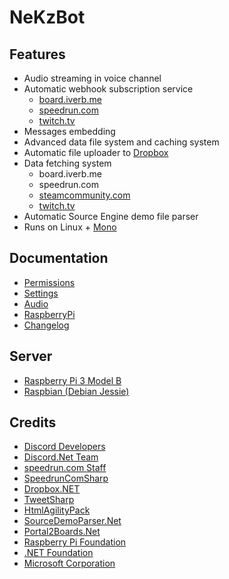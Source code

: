 # NeKzBot

## Features
* Audio streaming in voice channel
* Automatic webhook subscription service
  * [board.iverb.me](https://board.iverb.me)
  * [speedrun.com](https://www.speedrun.com)
  * [twitch.tv](https://www.twitch.tv)
* Messages embedding
* Advanced data file system and caching system
* Automatic file uploader to [Dropbox](https://www.dropbox.com)
* Data fetching system
  * board.iverb.me
  * speedrun.com
  * [steamcommunity.com](https://steamcommunity.com/workshop)
  * [twitch.tv](https://www.twitch.tv)
* Automatic Source Engine demo file parser
* Runs on Linux + [Mono](https://www.mono-project.com)

## Documentation
* [Permissions](https://github.com/NeKzor/NeKzBot/blob/master/NeKzBot/Docs/Permissions.md)
* [Settings](https://github.com/NeKzor/NeKzBot/blob/master/NeKzBot/Docs/Settings.md)
* [Audio](https://github.com/NeKzor/NeKzBot/blob/master/NeKzBot/Docs/Audio.md)
* [RaspberryPi](https://github.com/NeKzor/NeKzBot/blob/master/NeKzBot/Docs/RaspberryPi.md)
* [Changelog](https://github.com/NeKzor/NeKzBot/blob/master/NeKzBot/Docs/Changelog.md)

## Server
* [Raspberry Pi 3 Model B](https://www.raspberrypi.org/products/raspberry-pi-3-model-b)
* [Raspbian (Debian Jessie)](https://www.raspberrypi.org/downloads/raspbian)

## Credits
* [Discord Developers](https://discordapp.com/developers)
* [Discord.Net Team](https://github.com/RogueException/Discord.Net)
* [speedrun.com Staff](https://github.com/speedruncom/api)
* [SpeedrunComSharp](https://github.com/LiveSplit/SpeedrunComSharp)
* [Dropbox.NET](https://github.com/dropbox/dropbox-sdk-dotnet)
* [TweetSharp](https://github.com/Yortw/tweetmoasharp)
* [HtmlAgilityPack](https://www.nuget.org/packages/HtmlAgilityPack)
* [SourceDemoParser.Net](https://github.com/NeKzor/SourceDemoParser.Net)
* [Portal2Boards.Net](https://github.com/NeKzor/Portal2Boards.Net)
* [Raspberry Pi Foundation](https://www.raspberrypi.org)
* [.NET Foundation](https://dotnetfoundation.org)
* [Microsoft Corporation](https://www.visualstudio.com/vs/community)
